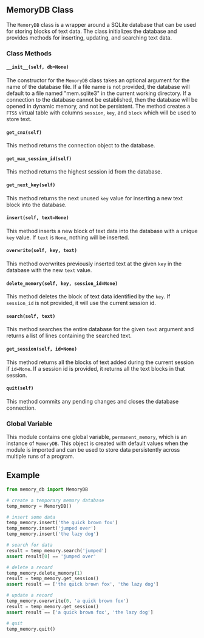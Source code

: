 ## MemoryDB Class

The `MemoryDB` class is a wrapper around a SQLite database that can be used for storing blocks of text data. The class initializes the database and provides methods for inserting, updating, and searching text data.

### Class Methods

#### `__init__(self, db=None)`

The constructor for the `MemoryDB` class takes an optional argument for the name of the database file. If a file name is not provided, the database will default to a file named "mem.sqlite3" in the current working directory. If a connection to the database cannot be established, then the database will be opened in dynamic memory, and not be persistent. The method creates a `FTS5` virtual table with columns `session`, `key`, and `block` which will be used to store text.

#### `get_cnx(self)`

This method returns the connection object to the database.

#### `get_max_session_id(self)`

This method returns the highest session id from the database. 

#### `get_next_key(self)`

This method returns the next unused `key` value for inserting a new text block into the database.

#### `insert(self, text=None)`

This method inserts a new block of text data into the database with a unique `key` value. If `text` is `None`, nothing will be inserted.

#### `overwrite(self, key, text)`

This method overwrites previously inserted text at the given `key` in the database with the new `text` value.

#### `delete_memory(self, key, session_id=None)`

This method deletes the block of text data identified by the `key`. If `session_id` is not provided, it will use the current session id.

#### `search(self, text)`

This method searches the entire database for the given `text` argument and returns a list of lines containing the searched text.

#### `get_session(self, id=None)`

This method returns all the blocks of text added during the current session if `id=None`. If a session id is provided, it returns all the text blocks in that session.

#### `quit(self)`

This method commits any pending changes and closes the database connection.

### Global Variable

This module contains one global variable, `permanent_memory`, which is an instance of `MemoryDB`. This object is created with default values when the module is imported and can be used to store data persistently across multiple runs of a program. 

## Example

```python
from memory_db import MemoryDB

# create a temporary memory database
temp_memory = MemoryDB()

# insert some data
temp_memory.insert('the quick brown fox')
temp_memory.insert('jumped over')
temp_memory.insert('the lazy dog')

# search for data
result = temp_memory.search('jumped')
assert result[0] == 'jumped over'

# delete a record
temp_memory.delete_memory(1)
result = temp_memory.get_session()
assert result == ['the quick brown fox', 'the lazy dog']

# update a record
temp_memory.overwrite(0, 'a quick brown fox')
result = temp_memory.get_session()
assert result == ['a quick brown fox', 'the lazy dog']

# quit
temp_memory.quit()
```